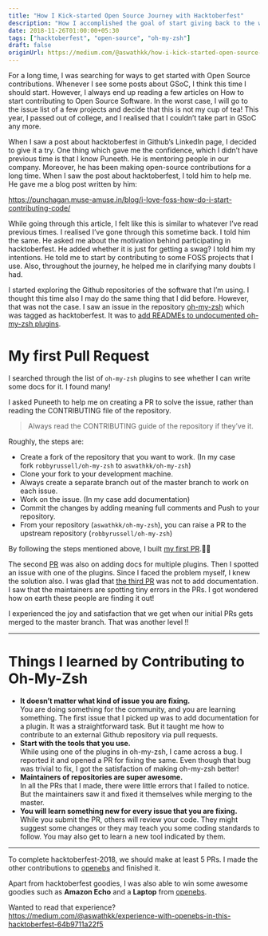 ```yaml
---
title: "How I Kick-started Open Source Journey with Hacktoberfest"
description: "How I accomplished the goal of start giving back to the world of Open Source Software. And how you can start contributing to FOSS."
date: 2018-11-26T01:00:00+05:30
tags: ["hacktoberfest", "open-source", "oh-my-zsh"]
draft: false
originUrl: https://medium.com/@aswathkk/how-i-kick-started-open-source-journey-with-hacktoberfest-2018-d699b228e274
---
```


For a long time, I was searching for ways to get started with Open Source contributions. Whenever I see some posts about GSoC, I think this time I should start. However, I always end up reading a few articles on How to start contributing to Open Source Software. In the worst case, I will go to the issue list of a few projects and decide that this is not my cup of tea!
This year, I passed out of college, and I realised that I couldn’t take part in GSoC any more.

When I saw a post about hacktoberfest in Github’s LinkedIn page, I decided to give it a try. One thing which gave me the confidence, which I didn’t have previous time is that I know Puneeth. He is mentoring people in our company. Moreover, he has been making open-source contributions for a long time. When I saw the post about hacktoberfest, I told him to help me. He gave me a blog post written by him:

https://punchagan.muse-amuse.in/blog/i-love-foss-how-do-i-start-contributing-code/

While going through this article, I felt like this is similar to whatever I’ve read previous times. I realised I’ve gone through this sometime back. I told him the same. He asked me about the motivation behind participating in hacktoberfest. He added whether it is just for getting a swag? I told him my intentions. He told me to start by contributing to some FOSS projects that I use. Also, throughout the journey, he helped me in clarifying many doubts I had.

I started exploring the Github repositories of the software that I’m using. I thought this time also I may do the same thing that I did before. However, that was not the case. I saw an issue in the repository [oh-my-zsh](https://github.com/robbyrussell/oh-my-zsh) which was tagged as hacktoberfest. It was to [add READMEs to undocumented oh-my-zsh plugins](https://github.com/robbyrussell/oh-my-zsh/issues/7175).

# My first Pull Request

I searched through the list of `oh-my-zsh` plugins to see whether I can write some docs for it. I found many!

I asked Puneeth to help me on creating a PR to solve the issue, rather than reading the CONTRIBUTING file of the repository.

> Always read the CONTRIBUTING guide of the repository if they’ve it.

Roughly, the steps are:

- Create a fork of the repository that you want to work. (In my case fork `robbyrussell/oh-my-zsh` to `aswathkk/oh-my-zsh`)
- Clone your fork to your development machine.
- Always create a separate branch out of the master branch to work on each issue.
- Work on the issue. (In my case add documentation)
- Commit the changes by adding meaning full comments and Push to your repository.
- From your repository (`aswathkk/oh-my-zsh`), you can raise a PR to the upstream repository (`robbyrussell/oh-my-zsh`)

By following the steps mentioned above, I built [my first PR](https://github.com/robbyrussell/oh-my-zsh/pull/7216).🕺🕺

The second [PR](https://github.com/robbyrussell/oh-my-zsh/pull/7229) was also on adding docs for multiple plugins. Then I spotted an issue with one of the plugins. Since I faced the problem myself, I knew the solution also. I was glad that [the third PR](https://github.com/robbyrussell/oh-my-zsh/pull/7233) was not to add documentation. I saw that the maintainers are spotting tiny errors in the PRs. I got wondered how on earth these people are finding it out!

I experienced the joy and satisfaction that we get when our initial PRs gets merged to the master branch. That was another level !!

---

# Things I learned by Contributing to Oh-My-Zsh

- **It doesn’t matter what kind of issue you are fixing.**  
  You are doing something for the community, and you are learning something. The first issue that I picked up was to add documentation for a plugin. It was a straightforward task. But it taught me how to contribute to an external Github repository via pull requests.
- **Start with the tools that you use.**  
  While using one of the plugins in oh-my-zsh, I came across a bug. I reported it and opened a PR for fixing the same. Even though that bug was trivial to fix, I got the satisfaction of making oh-my-zsh better!
- **Maintainers of repositories are super awesome.**  
  In all the PRs that I made, there were little errors that I failed to notice. But the maintainers saw it and fixed it themselves while merging to the master.
- **You will learn something new for every issue that you are fixing.**  
  While you submit the PR, others will review your code. They might suggest some changes or they may teach you some coding standards to follow. You may also get to learn a new tool indicated by them.

---

To complete hacktoberfest-2018, we should make at least 5 PRs. I made the other contributions to [openebs](https://medium.com/u/487395ff1add) and finished it.

Apart from hacktoberfest goodies, I was also able to win some awesome goodies such as **Amazon Echo** and a **Laptop** from [openebs](https://medium.com/u/487395ff1add).

Wanted to read that experience?
https://medium.com/@aswathkk/experience-with-openebs-in-this-hacktoberfest-64b9711a22f5
